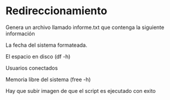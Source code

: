 # Redireccionamiento
Genera un archivo llamado informe.txt que contenga la siguiente información

La fecha del sistema formateada.

El espacio en disco (df -h)

Usuarios conectados

Memoria libre del sistema (free -h)

Hay que subir imagen de que el script es ejecutado con exito 

```


```
